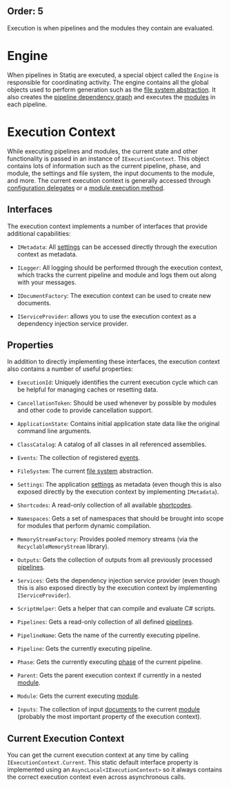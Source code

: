 Order: 5
---
Execution is when pipelines and the modules they contain are evaluated.

# Engine

When pipelines in Statiq are executed, a special object called the `Engine` is responsible for coordinating activity. The engine contains all the global objects used to perform generation such as the [file system abstraction](xref:files_and_paths). It also creates the [pipeline dependency graph](xref:pipelines#concurrency-and-dependencies) and executes the [modules](xref:modules) in each pipeline.

# Execution Context

While executing pipelines and modules, the current state and other functionality is passed in an instance of `IExecutionContext`. This object contains lots of information such as the current pipeline, phase, and module, the settings and file system, the input documents to the module, and more. The current execution context is generally accessed through [configuration delegates](xref:configuration_delegates) or a [module execution method](xref:creating_modules).

## Interfaces

The execution context implements a number of interfaces that provide additional capabilities:

- `IMetadata`: All [settings](xref:settings) can be accessed directly through the execution context as metadata.

- `ILogger`: All logging should be performed through the execution context, which tracks the current pipeline and module and logs them out along with your messages.

- `IDocumentFactory`: The execution context can be used to create new documents.

- `IServiceProvider`: allows you to use the execution context as a dependency injection service provider.

## Properties

In addition to directly implementing these interfaces, the execution context also contains a number of useful properties:

- `ExecutionId`: Uniquely identifies the current execution cycle which can be helpful for managing caches or resetting data.

- `CancellationToken`: Should be used whenever by possible by modules and other code to provide cancellation support.

- `ApplicationState`: Contains initial application state data like the original command line arguments.

- `ClassCatalog`: A catalog of all classes in all referenced assemblies.

- `Events`: The collection of registered [events](xref:events).

- `FileSystem`: The current [file system](xref:files_and_paths#virtual-file-system) abstraction.

- `Settings`: The application [settings](xref:settings) as metadata (even though this is also exposed directly by the execution context by implementing `IMetadata`).

- `Shortcodes`: A read-only collection of all available [shortcodes](xref:shortcodes).

- `Namespaces`: Gets a set of namespaces that should be brought into scope for modules that perform dynamic compilation.

- `MemoryStreamFactory`: Provides pooled memory streams (via the `RecyclableMemoryStream` library).

- `Outputs`: Gets the collection of outputs from all previously processed [pipelines](xref:pipelines).

- `Services`: Gets the dependency injection service provider (even though this is also exposed directly by the execution context by implementing `IServiceProvider`).

- `ScriptHelper`: Gets a helper that can compile and evaluate C# scripts.

- `Pipelines`: Gets a read-only collection of all defined [pipelines](xref:pipelines).

- `PipelineName`: Gets the name of the currently executing pipeline.

- `Pipeline`: Gets the currently executing pipeline.

- `Phase`: Gets the currently executing [phase](xref:pipelines#phases) of the current pipeline.

- `Parent`: Gets the parent execution context if currently in a nested [module](xref:modules).

- `Module`: Gets the current executing [module](xref:modules).

- `Inputs`: The collection of input [documents](xref:documents) to the current [module](xref:modules) (probably the most important property of the execution context).

## Current Execution Context

You can get the current execution context at any time by calling `IExecutionContext.Current`. This static default interface property is implemented using an `AsyncLocal<IExecutionContext>` so it always contains the correct execution context even across asynchronous calls.